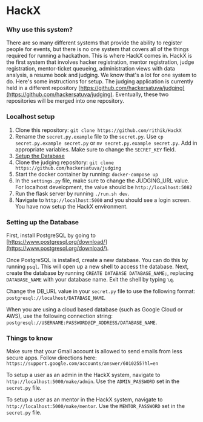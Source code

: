 # HackX

### Why use this system?

There are so many different systems that provide the ability to register people for events, but there is no one system that covers all of the things required for running a hackathon. This is where HackX comes in. HackX is the first system that involves hacker registration, mentor registration, judge registration, mentor-ticket queueing, administration views with data analysis, a resume book and judging. We know that's a lot for one system to do. Here's some instructions for setup. The judging application is currently held in a different repository [https://github.com/hackersatuva/judging](https://github.com/hackersatuva/judging). Eventually, these two repositories will be merged into one repository.

### Localhost setup

1. Clone this repository: `git clone https://github.com/rithik/HackX`
2. Rename the `secret.py.example` file to the `secret.py`. Use `cp secret.py.example secret.py` or `mv secret.py.example secret.py`. Add in appropriate variables. Make sure to change the `SECRET_KEY` field.  
3. [Setup the Database](#setting-up-the-database)
4. Clone the judging repository: `git clone https://github.com/hackersatuva/judging`
5. Start the docker container by running: `docker-compose up`
6. In the `settings.py` file, make sure to change the JUDGING_URL value. For localhost development, the value should be `http://localhost:5082`
7. Run the flask server by running `./run.sh dev`.
8. Navigate to `http://localhost:5000` and you should see a login screen. You have now setup the HackX environment.

### Setting up the Database

First, install PostgreSQL by going to [https://www.postgresql.org/download/](https://www.postgresql.org/download/). 

Once PostgreSQL is installed, create a new database. You can do this by running `psql`. This will open up a new shell to access the database. Next, create the database by running `CREATE DATABASE DATABASE_NAME;`, replacing `DATABASE_NAME` with your database name. Exit the shell by typing `\q`. 

Change the DB_URL value in your `secret.py` file to use the following format: `postgresql://localhost/DATABASE_NAME`. 

When you are using a cloud based database (such as Google Cloud or AWS), use the following connection string: `postgresql://USERNAME:PASSWORD@IP_ADDRESS/DATABASE_NAME`.

### Things to know

Make sure that your Gmail account is allowed to send emails from less secure apps. Follow directions here: `https://support.google.com/accounts/answer/6010255?hl=en`

To setup a user as an admin in the HackX system, navigate to `http://localhost:5000/make/admin`. Use the `ADMIN_PASSWORD` set in the `secret.py` file.

To setup a user as an mentor in the HackX system, navigate to `http://localhost:5000/make/mentor`. Use the `MENTOR_PASSWORD` set in the `secret.py` file.

